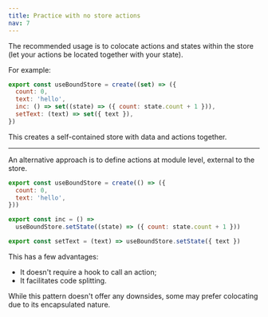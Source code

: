 ```yaml
---
title: Practice with no store actions
nav: 7
---
```


The recommended usage is to colocate actions and states within the store (let your actions be located together with your state).

For example:

```js
export const useBoundStore = create((set) => ({
  count: 0,
  text: 'hello',
  inc: () => set((state) => ({ count: state.count + 1 })),
  setText: (text) => set({ text }),
})
```

This creates a self-contained store with data and actions together.

---

An alternative approach is to define actions at module level, external to the store.

```js
export const useBoundStore = create(() => ({
  count: 0,
  text: 'hello',
}))

export const inc = () =>
  useBoundStore.setState((state) => ({ count: state.count + 1 }))

export const setText = (text) => useBoundStore.setState({ text })
```

This has a few advantages:

- It doesn't require a hook to call an action;
- It facilitates code splitting.

While this pattern doesn't offer any downsides, some may prefer colocating due to its encapsulated nature.
